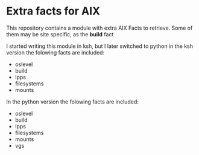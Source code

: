 # Extra facts for AIX 


This repository contains a module with extra AIX Facts to retrieve.
Some of them may be site specific, as the __build__ fact

I started writing this module in ksh, but I later switched to python
in the ksh version the folowing facts are included:
* oslevel
* build
* lpps
* filesystems
* mounts

In the python version the folowing facts are included:
* oslevel
* build
* lpps
* filesystems
* mounts
* vgs

